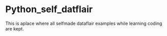 # Python_self_datflair
This is aplace where all selfmade dataflair examples while learning coding are kept.
